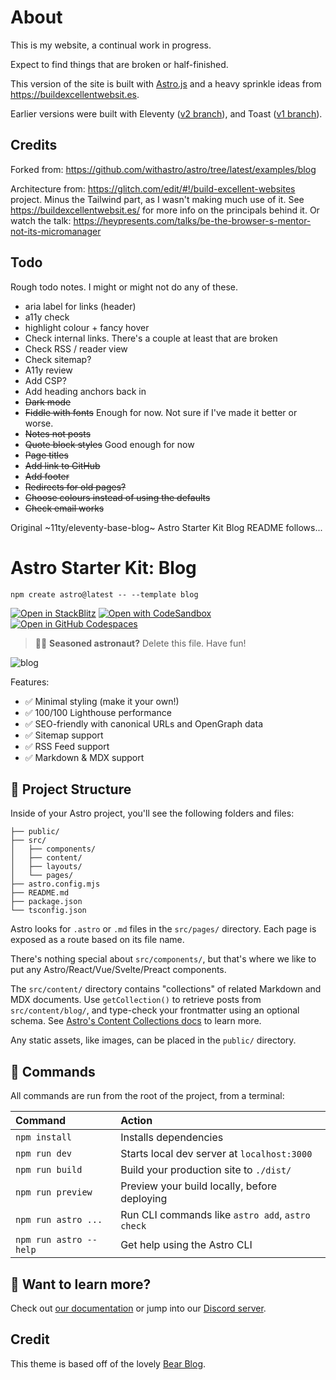 # About

This is my website, a continual work in progress.

Expect to find things that are broken or half-finished.

This version of the site is built with [Astro.js](https://astro.build/) and a heavy sprinkle ideas from https://buildexcellentwebsit.es.

Earlier versions were built with Eleventy ([v2 branch](https://github.com/m-allanson/mikeallanson.com/tree/v2)), and Toast ([v1 branch](https://github.com/m-allanson/mikeallanson.com/tree/v1)).

## Credits

Forked from: https://github.com/withastro/astro/tree/latest/examples/blog

Architecture from: https://glitch.com/edit/#!/build-excellent-websites project. Minus the Tailwind part, as I wasn't making much use of it. See https://buildexcellentwebsit.es/ for more info on the principals behind it. Or watch the talk: https://heypresents.com/talks/be-the-browser-s-mentor-not-its-micromanager

## Todo

Rough todo notes. I might or might not do any of these.

- aria label for links (header)
- a11y check
- highlight colour + fancy hover
- Check internal links. There's a couple at least that are broken
- Check RSS / reader view
- Check sitemap?
- A11y review
- Add CSP?
- Add heading anchors back in
- ~~Dark mode~~
- ~~Fiddle with fonts~~ Enough for now. Not sure if I've made it better or worse.
- ~~Notes not posts~~
- ~~Quote block styles~~ Good enough for now
- ~~Page titles~~
- ~~Add link to GitHub~~
- ~~Add footer~~
- ~~Redirects for old pages?~~
- ~~Choose colours instead of using the defaults~~
- ~~Check email works~~

Original ~11ty/eleventy-base-blog~ Astro Starter Kit Blog README follows...

# Astro Starter Kit: Blog

```
npm create astro@latest -- --template blog
```

[![Open in StackBlitz](https://developer.stackblitz.com/img/open_in_stackblitz.svg)](https://stackblitz.com/github/withastro/astro/tree/latest/examples/blog)
[![Open with CodeSandbox](https://assets.codesandbox.io/github/button-edit-lime.svg)](https://codesandbox.io/p/sandbox/github/withastro/astro/tree/latest/examples/blog)
[![Open in GitHub Codespaces](https://github.com/codespaces/badge.svg)](https://codespaces.new/withastro/astro?devcontainer_path=.devcontainer/blog/devcontainer.json)

> 🧑‍🚀 **Seasoned astronaut?** Delete this file. Have fun!

![blog](https://user-images.githubusercontent.com/4677417/186189140-4ef17aac-c3c9-4918-a8c2-ce86ba1bb394.png)

Features:

- ✅ Minimal styling (make it your own!)
- ✅ 100/100 Lighthouse performance
- ✅ SEO-friendly with canonical URLs and OpenGraph data
- ✅ Sitemap support
- ✅ RSS Feed support
- ✅ Markdown & MDX support

## 🚀 Project Structure

Inside of your Astro project, you'll see the following folders and files:

```
├── public/
├── src/
│   ├── components/
│   ├── content/
│   ├── layouts/
│   └── pages/
├── astro.config.mjs
├── README.md
├── package.json
└── tsconfig.json
```

Astro looks for `.astro` or `.md` files in the `src/pages/` directory. Each page is exposed as a route based on its file name.

There's nothing special about `src/components/`, but that's where we like to put any Astro/React/Vue/Svelte/Preact components.

The `src/content/` directory contains "collections" of related Markdown and MDX documents. Use `getCollection()` to retrieve posts from `src/content/blog/`, and type-check your frontmatter using an optional schema. See [Astro's Content Collections docs](https://docs.astro.build/en/guides/content-collections/) to learn more.

Any static assets, like images, can be placed in the `public/` directory.

## 🧞 Commands

All commands are run from the root of the project, from a terminal:

| Command                | Action                                           |
| :--------------------- | :----------------------------------------------- |
| `npm install`          | Installs dependencies                            |
| `npm run dev`          | Starts local dev server at `localhost:3000`      |
| `npm run build`        | Build your production site to `./dist/`          |
| `npm run preview`      | Preview your build locally, before deploying     |
| `npm run astro ...`    | Run CLI commands like `astro add`, `astro check` |
| `npm run astro --help` | Get help using the Astro CLI                     |

## 👀 Want to learn more?

Check out [our documentation](https://docs.astro.build) or jump into our [Discord server](https://astro.build/chat).

## Credit

This theme is based off of the lovely [Bear Blog](https://github.com/HermanMartinus/bearblog/).
